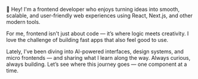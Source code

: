 
👋 Hey! I'm a frontend developer who enjoys turning ideas into smooth, scalable, and user-friendly web experiences using React, Next.js, and other modern tools.

For me, frontend isn't just about code — it’s where logic meets creativity. I love the challenge of building fast apps that also feel good to use.

Lately, I’ve been diving into AI-powered interfaces, design systems, and micro frontends — and sharing what I learn along the way.
Always curious, always building. Let’s see where this journey goes — one component at a time.





